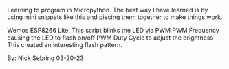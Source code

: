Learning to program in Micropython. The best way I have learned is by using mini snippets like this and piecing them together to make things work.

Wemos ESP8266 Lite;
This script blinks the LED via PWM
PWM Frequency causing the LED to flash on/off
PWM Duty Cycle to adjust the brightness
This created an interesting flash pattern.

By: Nick Sebring
03-20-23
